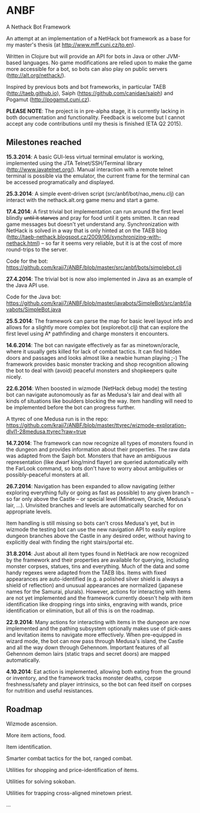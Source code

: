 ANBF
====

A Nethack Bot Framework

An attempt at an implementation of a NetHack bot framework as a base for my master's thesis (at http://www.mff.cuni.cz/to.en).

Written in Clojure but will provide an API for bots in Java or other JVM-based languages.  No game modifications are relied upon to make the game more accessible for a bot, so bots can also play on public servers (http://alt.org/nethack/).

Inspired by previous bots and bot frameworks, in particular TAEB (http://taeb.github.io), Saiph (https://github.com/canidae/saiph) and Pogamut (http://pogamut.cuni.cz).

**PLEASE NOTE**:  The project is in pre-alpha stage, it is currently lacking in both documentation and functionality.  Feedback is welcome but I cannot accept any code contributions until my thesis is finished (ETA Q2 2015).

## Milestones reached

**15.3.2014**: A basic GUI-less virtual terminal emulator is working, implemented using the JTA Telnet/SSH/Terminal library (http://www.javatelnet.org/).
Manual interaction with a remote telnet terminal is possible via the emulator, the current frame for the terminal can be accessed programatically and displayed.

**25.3.2014**: A simple event-driven script (src/anbf/bot/nao\_menu.clj) can interact with the nethack.alt.org game menu and start a game.

**17.4.2014**: A first trivial bot implementation can run around the first level blindly ~~until it starves~~ and pray for food until it gets smitten.  It can read game messages but doesn't yet understand any.  Synchronization with NetHack is solved in a way that is only hinted at on the TAEB blog (http://taeb-nethack.blogspot.cz/2009/06/synchronizing-with-nethack.html) – so far it seems very reliable, but it is at the cost of more round-trips to the server.

Code for the bot: https://github.com/krajj7/ANBF/blob/master/src/anbf/bots/simplebot.clj

**27.4.2014**: The trivial bot is now also implemented in Java as an example of the Java API use.

Code for the Java bot: https://github.com/krajj7/ANBF/blob/master/javabots/SimpleBot/src/anbf/javabots/SimpleBot.java

**25.5.2014**: The framework can parse the map for basic level layout info and allows for a slightly more complex bot (explorebot.clj) that can explore the first level using A\* pathfinding and charge monsters it encounters.

**14.6.2014**: The bot can navigate effectively as far as minetown/oracle, where it usually gets killed for lack of combat tactics.  It can find hidden doors and passages and looks almost like a newbie human playing ;-)  The framework provides basic monster tracking and shop recognition allowing the bot to deal with (avoid) peaceful monsters and shopkeepers quite nicely.

**22.6.2014**: When boosted in wizmode (NetHack debug mode) the testing bot can navigate autonomously as far as Medusa's lair and deal with all kinds of situations like boulders blocking the way.  Item handling will need to be implemented before the bot can progress further.

A ttyrec of one Medusa run is in the repo:
https://github.com/krajj7/ANBF/blob/master/ttyrec/wizmode-exploration-dlvl1-28medusa.ttyrec?raw=true

**14.7.2014**: The framework can now recognize all types of monsters found in the dungeon and provides information about their properties.  The raw data was adapted from the Saiph bot.  Monsters that have an ambiguous representation (like dwarf king/mind flayer) are queried automatically with the FarLook command, so bots don't have to worry about ambiguities or possibly-peaceful monsters at all.

**26.7.2014**: Navigation has been expanded to allow navigating (either exploring everything fully or going as fast as possible) to any given branch – so far only above the Castle – or special level (Minetown, Oracle, Medusa's lair, ...).  Unvisited branches and levels are automatically searched for on appropriate levels.

Item handling is still missing so bots can't cross Medusa's yet, but in wizmode the testing bot can use the new navigation API to easily explore dungeon branches above the Castle in any desired order, without having to explicitly deal with finding the right stairs/portal etc.

**31.8.2014**: Just about all item types found in NetHack are now recognized by the framework and their properties are available for querying, including monster corpses, statues, tins and everything.  Much of the data and some handy regexes were adapted from the TAEB libs.  Items with fixed appearances are auto-identified (e.g. a polished silver shield is always a shield of reflection) and unusual appearances are normalized (japanese names for the Samurai, plurals).  However, actions for interacting with items are not yet implemented and the framework currently doesn't help with item identification like dropping rings into sinks, engraving with wands, price identification or elimination, but all of this is on the roadmap.

**22.9.2014**: Many actions for interacting with items in the dungeon are now implemented and the pathing subsystem optionally makes use of pick-axes and levitation items to navigate more effectively.  When pre-equipped in wizard mode, the bot can now pass through Medusa's island, the Castle and all the way down through Gehennom.  Important features of all Gehennom demon lairs (static traps and secret doors) are mapped automatically.

**4.10.2014**: Eat action is implemented, allowing both eating from the ground or inventory, and the framework tracks monster deaths, corpse freshness/safety and player intrinsics, so the bot can feed itself on corpses for nutrition and useful resistances.

## Roadmap

Wizmode ascension.

More item actions, food.

Item identification.

Smarter combat tactics for the bot, ranged combat.

Utilities for shopping and price-identification of items.

Utilities for solving sokoban.

Utilities for trapping cross-aligned minetown priest.

...
